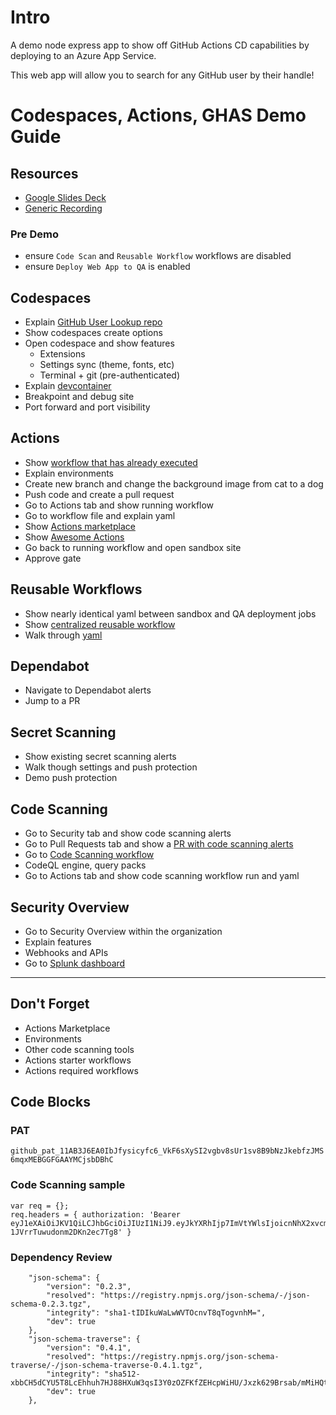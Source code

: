 # Intro

A demo node express app to show off GitHub Actions CD capabilities by deploying to an Azure App Service.

This web app will allow you to search for any GitHub user by their handle!


# Codespaces, Actions, GHAS Demo Guide

## Resources
- [Google Slides Deck](https://docs.google.com/presentation/d/1zA758eZpzIEjWNvYLM5iLyE0RIuXMS4PiQJX58rF4M0/edit)
- [Generic Recording](https://drive.google.com/file/d/18fGJ4LjazDEkHNiBxg2m8JCkPc10d9zi/view?usp=sharing)


### Pre Demo
- ensure `Code Scan` and `Reusable Workflow` workflows are disabled
- ensure `Deploy Web App to QA` is enabled


## Codespaces
* Explain [GitHub User Lookup repo](https://github.com/rocket-labs-inc/github-user-lookup)
* Show codespaces create options
* Open codespace and show features
	* Extensions
	* Settings sync (theme, fonts, etc)
	* Terminal + git (pre-authenticated)
* Explain [devcontainer](https://github.com/rocket-labs-inc/eShopOnline/blob/main/.devcontainer/devcontainer.json)
* Breakpoint and debug site
* Port forward and port visibility

## Actions
* Show [workflow that has already executed](https://github.com/rocket-labs-inc/github-user-lookup/actions/runs/3039900724)
* Explain environments
* Create new branch and change the background image from cat to a dog
* Push code and create a pull request
* Go to Actions tab and show running workflow
* Go to workflow file and explain yaml
* Show [Actions marketplace](github.com/marketplace?type=actions)
* Show [Awesome Actions](https://github.com/sdras/awesome-actions)
* Go back to running workflow and open sandbox site
* Approve gate

## Reusable Workflows
* Show nearly identical yaml between sandbox and QA deployment jobs
* Show [centralized reusable workflow](https://github.com/rocket-labs-inc/centralized-actions/blob/main/.github/workflows/webapp-deploy.yml)
* Walk through [yaml](https://github.com/rocket-labs-inc/github-user-lookup/blob/main/.github/workflows/deploy-to-qa-reusable.yml)


## Dependabot
* Navigate to Dependabot alerts
* Jump to a PR


## Secret Scanning
* Show existing secret scanning alerts
* Walk though settings and push protection
* Demo push protection


## Code Scanning
* Go to Security tab and show code scanning alerts
* Go to Pull Requests tab and show a [PR with code scanning alerts](https://github.com/rocket-labs-inc/github-user-lookup/pull/20)
* Go to [Code Scanning workflow](https://github.com/rocket-labs-inc/github-user-lookup/actions/runs/3039646609)
* CodeQL engine, query packs 
* Go to Actions tab and show code scanning workflow run and yaml


## Security Overview
* Go to Security Overview within the organization
* Explain features
* Webhooks and APIs
* Go to [Splunk dashboard](http://35.86.36.83:8000/en-US/app/github_app_for_splunk/code_scanning_overview?form.timeTkn.earliest=-7d%40h&form.timeTkn.latest=now&form.tool_name=*&form.repoTkn=*)

---

## Don't Forget
* Actions Marketplace
* Environments
* Other code scanning tools
* Actions starter workflows
* Actions required workflows

## Code Blocks

### PAT
`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`


### Code Scanning sample
```
var req = {};
req.headers = { authorization: 'Bearer eyJ1eXAiOiJKV1QiLCJhbGciOiJIUzI1NiJ9.eyJkYXRhIjp7ImVtYWlsIjoicnNhX2xvcmRAIn0sImlhdCI6MTU4MjIyMTY3NX0.70f6VAIQk2Uzpf3sgH-1JVrrTuwudonm2DKn2ec7Tg8' }
```

### Dependency Review
```
    "json-schema": {
        "version": "0.2.3",
        "resolved": "https://registry.npmjs.org/json-schema/-/json-schema-0.2.3.tgz",
        "integrity": "sha1-tIDIkuWaLwWVTOcnvT8qTogvnhM=",
        "dev": true
    },
    "json-schema-traverse": {
        "version": "0.4.1",
        "resolved": "https://registry.npmjs.org/json-schema-traverse/-/json-schema-traverse-0.4.1.tgz",
        "integrity": "sha512-xbbCH5dCYU5T8LcEhhuh7HJ88HXuW3qsI3Y0zOZFKfZEHcpWiHU/Jxzk629Brsab/mMiHQti9wMP+845RPe3Vg==",
        "dev": true
    },
```
